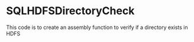 # SQLHDFSDirectoryCheck
This code is to create an assembly function to verify if a directory exists in HDFS

